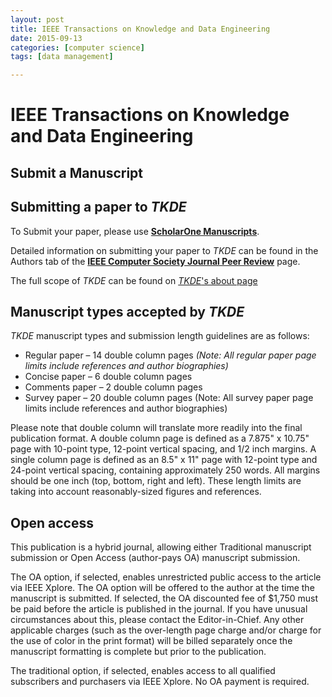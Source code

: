 ```yaml
---
layout: post
title: IEEE Transactions on Knowledge and Data Engineering
date: 2015-09-13
categories: [computer science]
tags: [data management]

---
```



# IEEE Transactions on Knowledge and Data Engineering

## Submit a Manuscript

## Submitting a paper to *TKDE*

To Submit your paper, please use **[ScholarOne
Manuscripts](https://mc.manuscriptcentral.com/tkde-cs)**.

Detailed information on submitting your paper to *TKDE* can be found in
the Authors tab of the **[IEEE Computer Society Journal Peer
Review](/web/peer-review/journals)** page.

The full scope of *TKDE* can be found on [*TKDE*'s about
page](/web/tkde/about)

## Manuscript types accepted by *TKDE*

*TKDE* manuscript types and submission length guidelines are as follows:

-   Regular paper – 14 double column pages *(Note: All regular paper
    page limits include references and author biographies)*
-   Concise paper – 6 double column pages
-   Comments paper – 2 double column pages
-   Survey paper – 20 double column pages (Note: All survey paper page
    limits include references and author biographies)

Please note that double column will translate more readily into the
final publication format. A double column page is defined as a 7.875" x
10.75" page with 10-point type, 12-point vertical spacing, and 1/2 inch
margins. A single column page is defined as an 8.5" x 11" page with
12-point type and 24-point vertical spacing, containing approximately
250 words. All margins should be one inch (top, bottom, right and left).
These length limits are taking into account reasonably-sized figures and
references.

## Open access

This publication is a hybrid journal, allowing either Traditional
manuscript submission or Open Access (author-pays OA) manuscript
submission.

The OA option, if selected, enables unrestricted public access to the
article via IEEE Xplore. The OA option will be offered to the author at
the time the manuscript is submitted. If selected, the OA discounted fee
of \$1,750 must be paid before the article is published in the journal.
If you have unusual circumstances about this, please contact the
Editor-in-Chief. Any other applicable charges (such as the over-length
page charge and/or charge for the use of color in the print format) will
be billed separately once the manuscript formatting is complete but
prior to the publication.

The traditional option, if selected, enables access to all qualified
subscribers and purchasers via IEEE Xplore. No OA payment is required.

